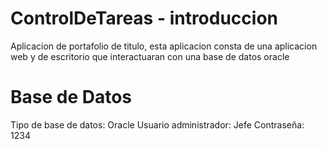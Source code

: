 # ControlDeTareas - introduccion
Aplicacion de portafolio de titulo, esta aplicacion consta de una aplicacion web y de escritorio que interactuaran con una base de datos oracle

# Base de Datos
Tipo de base de datos: Oracle
Usuario administrador: Jefe
Contraseña: 1234
